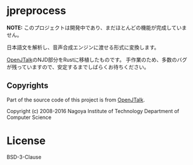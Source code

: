 # jpreprocess

**NOTE:** このプロジェクトは開発中であり、まだほとんどの機能が完成していません。

日本語文を解析し、音声合成エンジンに渡せる形式に変換します。

[OpenJTalk](http://open-jtalk.sourceforge.net/)のNJD部分をRustに移植したものです。
手作業のため、多数のバグが残っていますので、安定するまでしばらくお待ちください。

## Copyrights

Part of the source code of this project is from [OpenJTalk](http://open-jtalk.sourceforge.net/).

Copyright (c) 2008-2016  Nagoya Institute of Technology Department of Computer Science

# License

BSD-3-Clause
